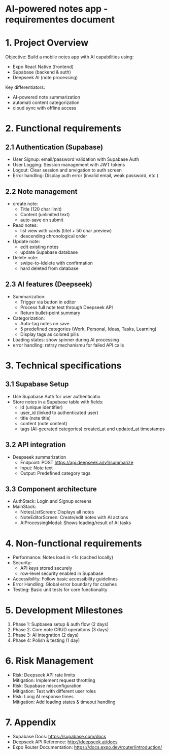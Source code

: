 # AI-powered notes app - requirementes document

# 1. Project Overview
Objective: Build a mobile notes app with AI capabilities using:
* Expo React Native (frontend)
* Supabase (backend & auth)
* Deepseek AI (note processing)

Key differentiators:
* AI-powered note summarization
* automati content categorization
* cloud sync with offline access

# 2. Functional requirements
## 2.1 Authentication (Supabase)
* User Signup: email/password validation with Supabase Auth
* User Logging: Session management with JWT tokens
* Logout: Clear session and anvigation to auth screen
* Error handling: Display auth error (invalid email, weak password, etc.)
## 2.2 Note management
* create note:
    * Title (120 char limit)
    * Content (unlimited text)
    * auto-save on submit
* Read notes:
    * list view with cards (titel + 50 char preview)
    * descending chronological order
* Update note:
    * edit existing notes
    * update Supabase database
* Delete note:
    * swipe-to-ldelete with confirmation
    * hard deleted from database

## 2.3 AI features (Deepseek)
* Summarization:
    * Trigger via button in editor
    * Process full note test through Deepseek API
    * Return bullet-point summary
* Categorization:
    * Auto-tag notes on save
    * 5 predefined categories (Work, Personal, Ideas, Tasks, Learning)
    * Display tags as colored pills
* Loading states: show spinner during AI processing
* error handling: retrsy mechanismu for failed API calls

# 3. Technical specifications
## 3.1 Supabase Setup
* Use Supabase Auth for user authenticatio
* Store notes in a Supabase table with fields:
    * id (unique identifier)
    * user_id (linked to authenticated user)
    * title (note title)
    * content (note content)
    * tags (AI-geerated categories)
    created_at and updated_at timestamps

## 3.2 API integration
* Deepseek summarization
    * Endpoint: POST https://api.deepseek.ai/v1/summarize
    * Input: Note text
    * Output: Predefined category tags

## 3.3 Component architecture
* AuthStack: Login and Signup screens
* MainStack:
    * NotesListScreen: Displays all notes
    * NoteEditorScreen: Create/edit notes with AI actions
    * AIProcessingModal: Shows loading/result of AI tasks

# 4. Non-functional requirements
* Performance: Notes load in <1s (cached locally)
* Security:
    * API keys stored securely
    * row-level security enabled in Supabase
* Accessibility: Follow basic accessibility guidelines
* Error Handling: Global error boundary for crashes
* Testing: Basic unit tests for core functionality

# 5. Development Milestones
1. Phase 1: Supbasea setup & auth flow (2 days)
2. Phase 2: Core note CRUD operaitons (3 days)
3. Phase 3: AI integration (2 days)
4. Phase 4: Polish & testing (1 day)

# 6. Risk Management
* Risk: Deepseek API rate limits  
Mitigation: Implement request throttling
* Risk: Supabase misconfiguration  
Mitigation: Test with different user roles
* Risk: Long AI response times  
Mitigation: Add loading states & timeout handling

# 7. Appendix
* Supabase Docs: https://supabase.com/docs
* Deepseek API Reference: http://deepseek.ai/docs
* Expo Router Documentation: https://docs.expo.dev/router/introduction/
